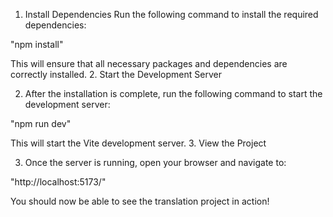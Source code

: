 1. Install Dependencies
   Run the following command to install the required dependencies:

"npm install"

This will ensure that all necessary packages and dependencies are correctly installed. 2. Start the Development Server

2. After the installation is complete, run the following command to start the development server:

"npm run dev"

This will start the Vite development server. 3. View the Project

3. Once the server is running, open your browser and navigate to:

"http://localhost:5173/"

You should now be able to see the translation project in action!
